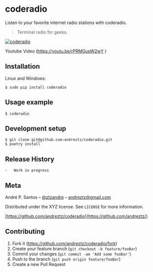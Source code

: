 # coderadio

Listen to your favorite internet radio stations with coderadio.

> Terminal radio for geeks.

[![coderadio](./header.gif)](https://youtu.be/rPRMGupW2wY "coderadio")


Youtube Video (https://youtu.be/rPRMGupW2wY )

## Installation

Linux and Windows:


```console
$ sudo pip install coderadio
```

## Usage example

```console
$ coderadio
```

## Development setup
```console
$ git clone git@github.com:andreztz/coderadio.git
$ poetry install
```

## Release History

    -   Work in progress

## Meta

André P. Santos – [@ztzandre](https://twitter.com/ztzandre) – andreztz@gmail.com

Distributed under the XYZ license. See `LICENSE` for more information.

[https://github.com/andreztz/coderadio](https://github.com/andreztz/)

## Contributing

1. Fork it (<https://github.com/andreztz/coderadio/fork>)
2. Create your feature branch (`git checkout -b feature/fooBar`)
3. Commit your changes (`git commit -am 'Add some fooBar'`)
4. Push to the branch (`git push origin feature/fooBar`)
5. Create a new Pull Request
